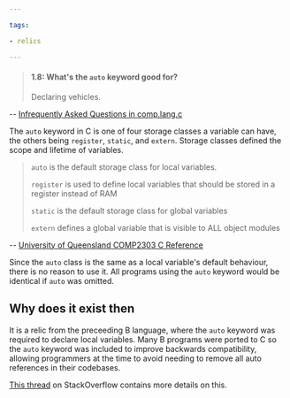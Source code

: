 ```yaml
---

tags:

- relics

---
```

> #### 1.8: What's the `auto` keyword good for?
> 
> Declaring vehicles.

-- [Infrequently Asked Questions in comp.lang.c](https://www.seebs.net/faqs/c-iaq.html)

The `auto` keyword in C is one of four storage classes a variable can have, the others being `register`, `static`, and `extern`.  Storage classes defined the scope and lifetime of variables.

> `auto` is the default storage class for local variables. 
> 
> `register` is used to define local variables that should be stored in a register instead of RAM
> 
> `static` is the default storage class for global variables
> 
> `extern` defines a global variable that is visible to ALL object modules

-- [University of Queensland COMP2303 C Reference](http://web.archive.org/web/20130927234242/http://itee.uq.edu.au/~comp2303/Leslie_C_ref/C/CONCEPT/storage_class.html)

Since the `auto` class is the same as a local variable's default behaviour, there is no reason to use it.  All programs using the `auto` keyword would be identical if `auto` was omitted. 

## Why does it exist then

It is a relic from the preceeding B language,  where the `auto` keyword was required to declare local variables.  Many B programs were ported to C so the `auto` keyword was included to improve backwards compatibility, allowing programmers at the time to avoid needing to remove all auto references in their codebases.

[This thread](https://stackoverflow.com/questions/2192547/where-is-the-c-auto-keyword-used) on StackOverflow contains more details on this.